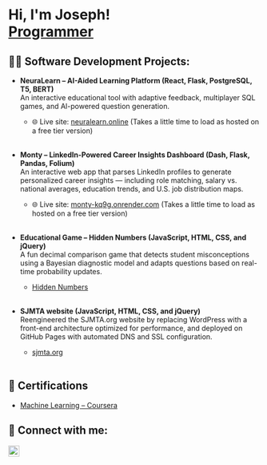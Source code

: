 <h1>Hi, I'm Joseph! <br/><a href="https://github.com/josephmathew0">Programmer</a>

<h2>👨‍💻 Software Development Projects:</h2>

- <b>NeuraLearn – AI-Aided Learning Platform (React, Flask, PostgreSQL, T5, BERT)</b>  
  An interactive educational tool with adaptive feedback, multiplayer SQL games, and AI-powered question generation. 
  - 🌐 Live site: [neuralearn.online](https://neuralearn.online) (Takes a little time to load as hosted on a free tier version)
  <br>

- <b>Monty – LinkedIn-Powered Career Insights Dashboard (Dash, Flask, Pandas, Folium)</b>  
  An interactive web app that parses LinkedIn profiles to generate personalized career insights — including role matching, salary vs. national averages, education trends, and U.S. job distribution maps. 
  - 🌐 Live site: [monty-kq9g.onrender.com](https://monty-kq9g.onrender.com) (Takes a little time to load as hosted on a free tier version)
  <br><br>
 
- <b>Educational Game – Hidden Numbers (JavaScript, HTML, CSS, and jQuery)</b>  
  A fun decimal comparison game that detects student misconceptions using a Bayesian diagnostic model and adapts questions based on real-time probability updates. 
  - [Hidden Numbers](https://josephmathew0.github.io/HiddenNumbers-Game/)
  <br>
  
 
- <b>SJMTA website (JavaScript, HTML, CSS, and jQuery)</b>  
  Reengineered the SJMTA.org website by replacing WordPress with a front-end architecture optimized for performance, and deployed on GitHub Pages with automated DNS and SSL configuration.  
  - [sjmta.org](https://sjmta.org/)
  <br>


<h2>📝 Certifications</h2>

- [Machine Learning – Coursera](link)

<h2> 🤳 Connect with me:</h2>

[<img align="left" alt="JosephMathew | LinkedIn" width="22px" src="https://cdn.jsdelivr.net/npm/simple-icons@v3/icons/linkedin.svg" />][linkedin]

[linkedin]: https://linkedin.com/in/josephmathew0
